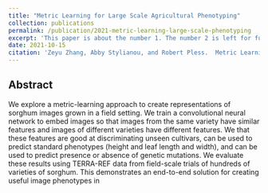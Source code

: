 ```yaml
---
title: "Metric Learning for Large Scale Agricultural Phenotyping"
collection: publications
permalink: /publication/2021-metric-learning-large-scale-phenotyping
excerpt: 'This paper is about the number 1. The number 2 is left for future work.'
date: 2021-10-15
citation: 'Zeyu Zhang, Abby Stylianou, and Robert Pless.  Metric Learning for Large Scale Agricultural Phenotyping. ESSOAr. doi.org/10.1002/essoar.10508292.1, 2021.'
---
```


## Abstract

We explore a metric-learning approach to create representations of sorghum images grown in a field setting. We train a convolutional neural network to embed images so that images from the same variety have similar features and images of different varieties have different features.  We that these features are good at discriminating unseen cultivars, can be used to predict standard phenotypes (height and leaf length and width), and can be used to predict presence or absence of genetic mutations. We evaluate these results using TERRA-REF data from field-scale trials of hundreds of varieties of sorghum. This demonstrates an end-to-end solution for creating useful image phenotypes in
